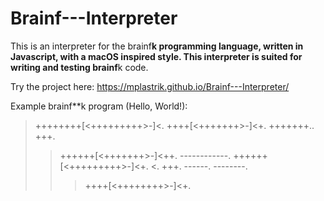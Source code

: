 # Brainf---Interpreter
 This is an interpreter for the brainf**k programming language, written in Javascript, with a macOS inspired style. This interpreter is suited for writing and testing brainf**k code.

 Try the project here:
 https://mplastrik.github.io/Brainf---Interpreter/

 Example brainf**k program (Hello, World!):
>++++++++[<+++++++++>-]<.
>++++[<+++++++>-]<+.
+++++++..
+++.
>>++++++[<+++++++>-]<++.
------------.
>++++++[<+++++++++>-]<+.
<.
+++.
------.
--------.
>>>++++[<++++++++>-]<+.